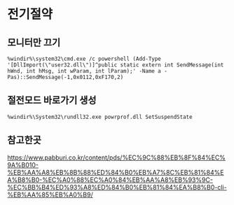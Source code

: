 # 전기절약

## 모니터만 끄기
```
%windir%\system32\cmd.exe /c powershell (Add-Type '[DllImport(\"user32.dll\")]^public static extern int SendMessage(int hWnd, int hMsg, int wParam, int lParam);' -Name a -Pas)::SendMessage(-1,0x0112,0xF170,2)
```

## 절전모드 바로가기 생성
```
%windir%\System32\rundll32.exe powrprof.dll SetSuspendState
```

## 참고한곳
https://www.pabburi.co.kr/content/pds/%EC%9C%88%EB%8F%84%EC%9A%B010-%EB%AA%A8%EB%8B%88%ED%84%B0%EB%A7%8C%EB%81%84%EA%B8%B0-%EC%A0%88%EC%A0%84%EB%AA%A8%EB%93%9C-%EC%BB%B4%ED%93%A8%ED%84%B0%EB%81%84%EA%B8%B0-cli-%EB%AA%85%EB%A0%B9/